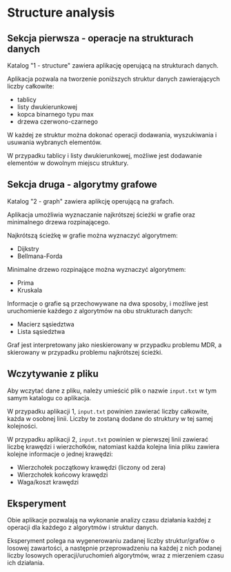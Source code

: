 # Structure analysis

## Sekcja pierwsza - operacje na strukturach danych
Katalog "1 - structure" zawiera aplikację operującą na strukturach danych.

Aplikacja pozwala na tworzenie poniższych struktur danych zawierających liczby całkowite:
* tablicy
* listy dwukierunkowej
* kopca binarnego typu max
* drzewa czerwono-czarnego

W każdej ze struktur można dokonać operacji dodawania, wyszukiwania i usuwania wybranych elementów.

W przypadku tablicy i listy dwukierunkowej, możliwe jest dodawanie elementów w dowolnym miejscu struktury.

## Sekcja druga - algorytmy grafowe
Katalog "2 - graph" zawiera aplikcję operującą na grafach.

Aplikacja umożliwia wyznaczanie najkrótszej ścieżki w grafie oraz minimalnego drzewa rozpinającego.

Najkrótszą ścieżkę w grafie można wyznaczyć algorytmem:
* Dijkstry
* Bellmana-Forda

Minimalne drzewo rozpinające można wyznaczyć algorytmem:
* Prima
* Kruskala

Informacje o grafie są przechowywane na dwa sposoby, i możliwe jest uruchomienie każdego z algorytmów na obu strukturach danych:
* Macierz sąsiedztwa
* Lista sąsiedztwa

Graf jest interpretowany jako nieskierowany w przypadku problemu MDR, a skierowany w przypadku problemu najkrótszej ścieżki.

## Wczytywanie z pliku
Aby wczytać dane z pliku, należy umieścić plik o nazwie `input.txt` w tym samym katalogu co aplikacja.

W przypadku aplikacji 1, `input.txt` powinien zawierać liczby całkowite, każda w osobnej linii. Liczby te zostaną dodane do struktury w tej samej kolejności.

W przypadku aplikacji 2, `input.txt` powinien w pierwszej linii zawierać liczbę krawędzi i wierzchołków, natomiast każda kolejna linia pliku zawiera kolejne informacje o jednej krawędzi:
* Wierzchołek początkowy krawędzi (liczony od zera)
* Wierzchołek końcowy krawędzi
* Waga/koszt krawędzi

## Eksperyment
Obie aplikacje pozwalają na wykonanie analizy czasu działania każdej z operacji dla każdego z algorytmów i struktur danych.

Eksperyment polega na wygenerowaniu zadanej liczby struktur/grafów o losowej zawartości, a następnie przeprowadzeniu na każdej z nich podanej liczby losowych operacji/uruchomień algorytmów, wraz z mierzeniem czasu ich działania.
